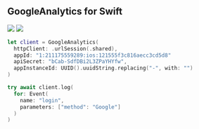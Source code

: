 ## GoogleAnalytics for Swift

[![](https://img.shields.io/endpoint?url=https%3A%2F%2Fswiftpackageindex.com%2Fapi%2Fpackages%2Fzunda-pixel%2Fgoogleanalytics-swift%2Fbadge%3Ftype%3Dswift-versions)](https://swiftpackageindex.com/zunda-pixel/googleanalytics-swift)
[![](https://img.shields.io/endpoint?url=https%3A%2F%2Fswiftpackageindex.com%2Fapi%2Fpackages%2Fzunda-pixel%2Fgoogleanalytics-swift%2Fbadge%3Ftype%3Dplatforms)](https://swiftpackageindex.com/zunda-pixel/googleanalytics-swift)

```swift
let client = GoogleAnalytics(
  httpClient: .urlSession(.shared),
  appId: "1:211175559289:ios:121555f3c816aecc3cd5d8"
  apiSecret: "bCab-SdfDBi2L3ZPaYHYfw",
  appInstanceId: UUID().uuidString.replacing("-", with: "")
)

try await client.log(
  for: Event(
    name: "login",
    parameters: ["method": "Google"]
  )
)
```
